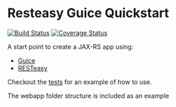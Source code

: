 # Resteasy Guice Quickstart
[![Build Status](https://travis-ci.org/JFL110/resteasy-guice-quickstart.svg?branch=master)](https://travis-ci.org/JFL110/resteasy-guice-quickstart) [![Coverage Status](https://coveralls.io/repos/github/JFL110/resteasy-guice-quickstart/badge.svg?branch=master)](https://coveralls.io/github/JFL110/resteasy-guice-quickstart?branch=master)


A start point to create a JAX-RS app using:
- [Guice](https://github.com/google/guice/wiki/GettingStarted)
- [RESTeasy](http://resteasy.jboss.org/)

Checkout the [tests](https://github.com/JFL110/resteasy-guice-quickstart/tree/master/src/test/java/org/jfl110/quickstart/example) for an example of how to use.

The webapp folder structure is included as an example
